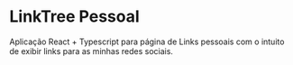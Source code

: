 # LinkTree Pessoal

Aplicação React + Typescript para página de Links pessoais com o intuito de exibir links para as minhas redes sociais.
